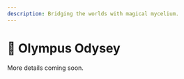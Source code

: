 ```yaml
---
description: Bridging the worlds with magical mycelium.
---
```


# 🍄 Olympus Odysey

More details coming soon.
